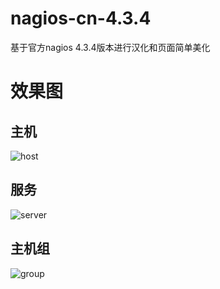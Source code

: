 # nagios-cn-4.3.4
基于官方nagios 4.3.4版本进行汉化和页面简单美化

# 效果图

## 主机
![host](http://oz7k2i05w.bkt.clouddn.com/1517322373878.png)

## 服务
![server](http://oz7k2i05w.bkt.clouddn.com/1517322388349.png)

## 主机组
![group](http://oz7k2i05w.bkt.clouddn.com/1517322474882.png)
